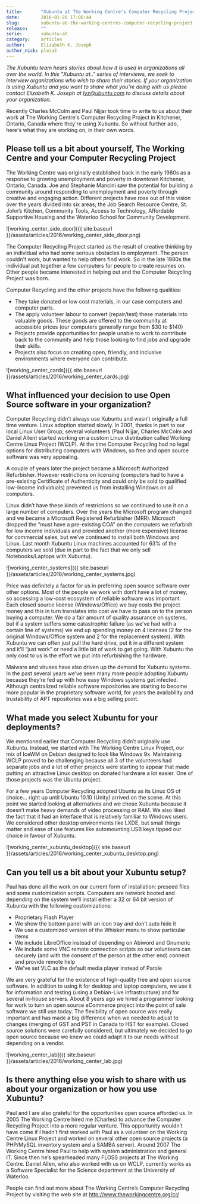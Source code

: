```yaml
---
title:       "Xubuntu at The Working Centre's Computer Recycling Project"
date:        2016-01-20 17:00:44
slug:        xubuntu-at-the-working-centres-computer-recycling-project
release:     ""
serie:       xubuntu-at
category:    articles
author:      Elizabeth K. Joseph
author_nick: pleia2
---
```


*The Xubuntu team hears stories about how it is used in organizations all over the world. In this "Xubuntu at.." series of interviews, we seek to interview organizations who wish to share their stories. If your organization is using Xubuntu and you want to share what you’re doing with us please contact Elizabeth K. Joseph at lyz@ubuntu.com to discuss details about your organization.*

Recently Charles McColm and Paul Nijjar took time to write to us about their work at The Working Centre's Computer Recycling Project in Kitchener, Ontario, Canada where they're using Xubuntu. So without further ado, here's what they are working on, in their own words.

Please tell us a bit about yourself, The Working Centre and your Computer Recycling Project
-------------------------------------------------------------------------------------------

The Working Centre was originally established back in the early 1980s as a response to growing unemployment and poverty in downtown Kitchener, Ontario, Canada. Joe and Stephanie Mancini saw the potential for building a community around responding to unemployment and poverty through creative and engaging action. Different projects have rose out of this vision over the years divided into six areas; the Job Search Resource Centre, St. John’s Kitchen, Community Tools, Access to Technology, Affordable Supportive Housing and the Waterloo School for Community Development.

![working_center_side_door]({{ site.baseurl }}/assets/articles/2016/working_center_side_door.png)

The Computer Recycling Project started as the result of creative thinking by an individual who had some serious obstacles to employment. The person couldn't work, but wanted to help others find work. So in the late 1980s the individual put together a few computers for people to create resumes on. Other people became interested in helping out and the Computer Recycling Project was born.

Computer Recycling and the other projects have the following qualities:

- They take donated or low cost materials, in our case computers and computer parts.
- The apply volunteer labour to convert (repair/test) these materials into valuable goods. These goods are offered to the community at accessible prices (our computers generally range from $30 to $140)
- Projects provide opportunities for people unable to work to contribute back to the community and help those looking to find jobs and upgrade their skills.
- Projects also focus on creating open, friendly, and inclusive environments where everyone can contribute.

![working_center_cards]({{ site.baseurl }}/assets/articles/2016/working_center_cards.jpg)

What influenced your decision to use Open Source software in your organization?
-------------------------------------------------------------------------------

Computer Recycling didn’t always use Xubuntu and wasn’t originally a full time venture. Linux adoption started slowly. In 2001, thanks in part to our local Linux User Group, several volunteers (Paul Nijjar, Charles McColm and Daniel Allen) started working on a custom Linux distribution called Working Centre Linux Project (WCLP). At the time Computer Recycling had no legal options for distributing computers with Windows, so free and open source software was very appealing.

A couple of years later the project became a Microsoft Authorized Refurbisher. However restrictions on licensing (computers had to have a pre-existing Certificate of Authenticity and could only be sold to qualified low-income individuals) prevented us from installing Windows on all computers.

Linux didn’t have these kinds of restrictions so we continued to use it on a large number of computers. Over the years the Microsoft program changed and we became a Microsoft Registered Refurbisher (MRR). Microsoft dropped the “must have a pre-existing COA” on the computers we refurbish for low income individuals and provided another (more expensive) license for commercial sales, but we’ve continued to install both Windows and Linux. Last month Xubuntu Linux machines accounted for 63% of the computers we sold (due in part to the fact that we only sell Notebooks/Laptops with Xubuntu).

![working_center_systems]({{ site.baseurl }}/assets/articles/2016/working_center_systems.jpg)

Price was definitely a factor for us in preferring open source software over other options. Most of the people we work with don’t have a lot of money, so accessing a low-cost ecosystem of reliable software was important. Each closed source license (Windows/Office) we buy costs the project money and this in turn translates into cost we have to pass on to the person buying a computer. We do a fair amount of quality assurance on systems, but if a system suffers some catastrophic failure (as we’ve had with a certain line of systems) we end up spending money on 4 licenses (2 for the original Windows/Office system and 2 for the replacement system). With Xubuntu we can often just pull the hard drive, put it in a different system and it’ll “just work” or need a little bit of work to get going. With Xubuntu the only cost to us is the effort we put into refurbishing the hardware.

Malware and viruses have also driven up the demand for Xubuntu systems. In the past several years we’ve seen many more people adopting Xubuntu because they’re fed up with how easy Windows systems get infected. Although centralized reliable software repositories are starting to become more popular in the proprietary software world, for years the availability and trustability of APT repositories was a big selling point.

What made you select Xubuntu for your deployments?
--------------------------------------------------

We mentioned earlier that Computer Recycling didn’t originally use Xubuntu. Instead, we started with The Working Centre Linux Project, our mix of IceWM on Debian designed to look like Windows 9x. Maintaining WCLP proved to be challenging because all 3 of the volunteers had separate jobs and a lot of other projects were starting to appear that made putting an attractive Linux desktop on donated hardware a lot easier. One of those projects was the Ubuntu project.

For a few years Computer Recycling adopted Ubuntu as its Linux OS of choice… right up until Ubuntu 10.10 (Unity) arrived on the scene. At this point we started looking at alternatives and we chose Xubuntu because it doesn’t make heavy demands of video processing or RAM. We also liked the fact that it had an interface that is relatively familiar to Windows users. We considered other desktop environments like LXDE, but small things matter and ease of use features like automounting USB keys tipped our choice in favour of Xubuntu.

![working_center_xubuntu_desktop]({{ site.baseurl }}/assets/articles/2016/working_center_xubuntu_desktop.png)

Can you tell us a bit about your Xubuntu setup?
-----------------------------------------------

Paul has done all the work on our current form of installation: preseed files and some customization scripts. Computers are network booted and depending on the system we’ll install either a 32 or 64 bit version of Xubuntu with the following customizations:

- Proprietary Flash Player
- We show the bottom panel with an icon tray and don’t auto hide it
- We use a customized version of the Whisker menu to show particular items
- We include LibreOffice instead of depending on Abiword and Gnumeric
- We include some VNC remote connection scripts so our volunteers can securely (and with the consent of the person at the other end) connect and provide remote help
- We've set VLC as the default media player instead of Parole

We are very grateful for the existence of high-quality free and open source software. In addition to using it for desktop and laptop computers, we use it for information and testing (using a Debian-Live infrastructure) and for several in-house servers. About 8 years ago we hired a programmer looking for work to turn an open source eCommerce project into the point of sale software we still use today. The flexibility of open source was really important and has made a big difference when we needed to adjust to changes (merging of GST and PST in Canada to HST for example). Closed source solutions were carefully considered, but ultimately we decided to go open source because we knew we could adapt it to our needs without depending on a vendor.

![working_center_lab]({{ site.baseurl }}/assets/articles/2016/working_center_lab.jpg)

Is there anything else you wish to share with us about your organization or how you use Xubuntu?
------------------------------------------------------------------------------------------------

Paul and I are also grateful for the opportunities open source afforded us. In 2005 The Working Centre hired me (Charles) to advance the Computer Recycling Project into a more regular venture. This opportunity wouldn’t have come if I hadn’t first worked with Paul as a volunteer on the Working Centre Linux Project and worked on several other open source projects (a PHP/MySQL inventory system and a SAMBA server). Around 2007 The Working Centre hired Paul to help with system administration and general IT. Since then he’s spearheaded many FLOSS projects at The Working Centre. Daniel Allen, who also worked with us on WCLP, currently works as a Software Specialist for the Science department at the University of Waterloo.

People can find out more about The Working Centre’s Computer Recycling Project by visiting the web site at <http://www.theworkingcentre.org/cr/>
